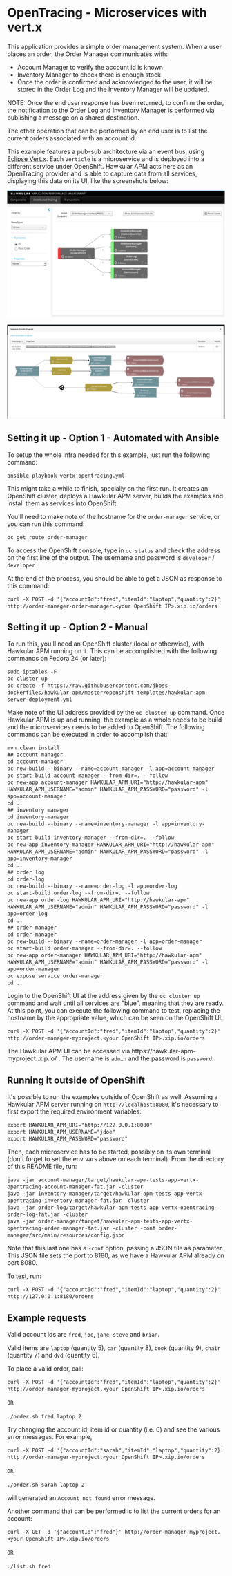 # OpenTracing - Microservices with vert.x

This application provides a simple order management system. When a user places an order, the Order Manager communicates with:

- Account Manager to verify the account id is known
- Inventory Manager to check there is enough stock
- Once the order is confirmed and acknowledged to the user, it will be stored in the Order Log and the Inventory Manager
will be updated.

NOTE: Once the end user response has been returned, to confirm the order, the notification to the Order Log and Inventory
Manager is performed via publishing a message on a shared destination.

The other operation that can be performed by an end user is to list the current orders associated with an account id.

This example features a pub-sub architecture via an event bus, using [Eclipse Vert.x](http://vertx.io). Each `Verticle` is a
microservice and is deployed into a different service under OpenShift. Hawkular APM acts here as an OpenTracing provider and is
able to capture data from all services, displaying this data on its UI, like the screenshots below:

![Distributed tracing - Aggregated view](screenshot-1.png?raw=true "Distributed tracing - Aggregated view")


![Distributed tracing - Instance view](screenshot-2.png?raw=true "Distributed tracing - Instance view")

## Setting it up - Option 1 - Automated with Ansible

To setup the whole infra needed for this example, just run the following command:

    ansible-playbook vertx-opentracing.yml

This might take a while to finish, specially on the first run. It creates an OpenShift cluster, deploys a Hawkular APM server,
builds the examples and install them as services into OpenShift.

You'll need to make note of the hostname for the `order-manager` service, or you can run this command:

    oc get route order-manager

To access the OpenShift console, type in `oc status` and check the address on the first line of the output. The username and
password is `developer` / `developer`

At the end of the process, you should be able to get a JSON as response to this command:

    curl -X POST -d '{"accountId":"fred","itemId":"laptop","quantity":2}' http://order-manager-order-manager.<your OpenShift IP>.xip.io/orders

## Setting it up - Option 2 - Manual

To run this, you'll need an OpenShift cluster (local or otherwise), with Hawkular APM running on it. This can be accomplished
with the following commands on Fedora 24 (or later):

    sudo iptables -F
    oc cluster up
    oc create -f https://raw.githubusercontent.com/jboss-dockerfiles/hawkular-apm/master/openshift-templates/hawkular-apm-server-deployment.yml

Make note of the UI address provided by the `oc cluster up` command.
Once Hawkular APM is up and running, the example as a whole needs to be build and the microservices needs to be added to OpenShift.
The following commands can be executed in order to accomplish that:

    mvn clean install
    ## account manager
    cd account-manager
    oc new-build --binary --name=account-manager -l app=account-manager
    oc start-build account-manager --from-dir=. --follow
    oc new-app account-manager HAWKULAR_APM_URI="http://hawkular-apm" HAWKULAR_APM_USERNAME="admin" HAWKULAR_APM_PASSWORD="password" -l app=account-manager
    cd ..
    ## inventory manager
    cd inventory-manager
    oc new-build --binary --name=inventory-manager -l app=inventory-manager
    oc start-build inventory-manager --from-dir=. --follow
    oc new-app inventory-manager HAWKULAR_APM_URI="http://hawkular-apm" HAWKULAR_APM_USERNAME="admin" HAWKULAR_APM_PASSWORD="password" -l app=inventory-manager
    cd ..
    ## order log
    cd order-log
    oc new-build --binary --name=order-log -l app=order-log
    oc start-build order-log --from-dir=. --follow
    oc new-app order-log HAWKULAR_APM_URI="http://hawkular-apm" HAWKULAR_APM_USERNAME="admin" HAWKULAR_APM_PASSWORD="password" -l app=order-log
    cd ..
    ## order manager
    cd order-manager
    oc new-build --binary --name=order-manager -l app=order-manager
    oc start-build order-manager --from-dir=. --follow
    oc new-app order-manager HAWKULAR_APM_URI="http://hawkular-apm" HAWKULAR_APM_USERNAME="admin" HAWKULAR_APM_PASSWORD="password" -l app=order-manager
    oc expose service order-manager
    cd ..

Login to the OpenShift UI at the address given by the `oc cluster up` command and wait until all services are "blue", meaning
that they are ready. At this point, you can execute the following command to test, replacing the hostname by the appropriate value,
which can be seen on the OpenShift UI:

    curl -X POST -d '{"accountId":"fred","itemId":"laptop","quantity":2}' http://order-manager-myproject.<your OpenShift IP>.xip.io/orders

The Hawkular APM UI can be accessed via https://hawkular-apm-myproject.<your OpenShift IP>.xip.io/ . The username is `admin` and the
password is `password`.

## Running it outside of OpenShift

It's possible to run the examples outside of OpenShift as well. Assuming a Hawkular APM server running on `http://localhost:8080`,
it's necessary to first export the required environment variables:

    export HAWKULAR_APM_URI="http://127.0.0.1:8080"
    export HAWKULAR_APM_USERNAME="jdoe"
    export HAWKULAR_APM_PASSWORD="password"

Then, each microservice has to be started, possibly on its own terminal (don't forget to set the env vars above on each terminal).
From the directory of this README file, run:

    java -jar account-manager/target/hawkular-apm-tests-app-vertx-opentracing-account-manager-fat.jar -cluster
    java -jar inventory-manager/target/hawkular-apm-tests-app-vertx-opentracing-inventory-manager-fat.jar -cluster
    java -jar order-log/target/hawkular-apm-tests-app-vertx-opentracing-order-log-fat.jar -cluster
    java -jar order-manager/target/hawkular-apm-tests-app-vertx-opentracing-order-manager-fat.jar -cluster -conf order-manager/src/main/resources/config.json

Note that this last one has a `-conf` option, passing a JSON file as parameter. This JSON file sets the port to 8180, as we have
a Hawkular APM already on port 8080.

To test, run:

    curl -X POST -d '{"accountId":"fred","itemId":"laptop","quantity":2}' http://127.0.0.1:8180/orders

## Example requests

Valid account ids are `fred`, `joe`, `jane`, `steve` and `brian`.

Valid items are `laptop` (quantity 5), `car` (quantity 8), `book` (quantity 9), `chair` (quantity 7) and `dvd` (quantity 6).

To place a valid order, call:

```shell
curl -X POST -d '{"accountId":"fred","itemId":"laptop","quantity":2}' http://order-manager-myproject.<your OpenShift IP>.xip.io/orders

OR

./order.sh fred laptop 2
```

Try changing the account id, item id or quantity (i.e. 6) and see the various error messages. For example,

```shell
curl -X POST -d '{"accountId":"sarah","itemId":"laptop","quantity":2}' http://order-manager-myproject.<your OpenShift IP>.xip.io/orders

OR

./order.sh sarah laptop 2
```

will generated an `Account not found` error message.

Another command that can be performed is to list the current orders for an account:

```shell
curl -X GET -d '{"accountId":"fred"}' http://order-manager-myproject.<your OpenShift IP>.xip.io/orders

OR

./list.sh fred
```

